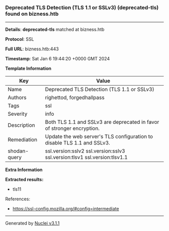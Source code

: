 ### Deprecated TLS Detection (TLS 1.1 or SSLv3) (deprecated-tls) found on bizness.htb

----
**Details**: **deprecated-tls** matched at bizness.htb

**Protocol**: SSL

**Full URL**: bizness.htb:443

**Timestamp**: Sat Jan 6 19:44:20 +0000 GMT 2024

**Template Information**

| Key | Value |
| --- | --- |
| Name | Deprecated TLS Detection (TLS 1.1 or SSLv3) |
| Authors | righettod, forgedhallpass |
| Tags | ssl |
| Severity | info |
| Description | Both TLS 1.1 and SSLv3 are deprecated in favor of stronger encryption.<br> |
| Remediation | Update the web server's TLS configuration to disable TLS 1.1 and SSLv3.<br> |
| shodan-query | ssl.version:sslv2 ssl.version:sslv3 ssl.version:tlsv1 ssl.version:tlsv1.1 |

**Extra Information**

**Extracted results:**

- tls11


References: 
- https://ssl-config.mozilla.org/#config=intermediate

----

Generated by [Nuclei v3.1.1](https://github.com/projectdiscovery/nuclei)